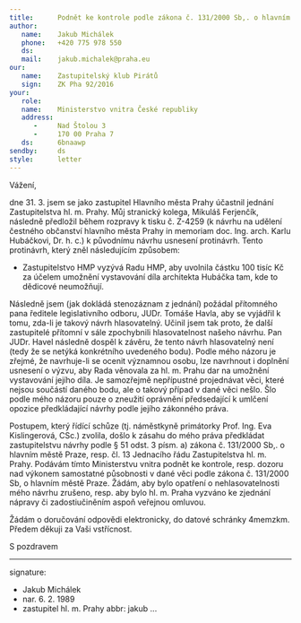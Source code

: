 ```yaml
---
title:      Podnět ke kontrole podle zákona č. 131/2000 Sb,. o hlavním městě Praze
author:
   name:    Jakub Michálek
   phone:   +420 775 978 550
   ds:      
   mail:    jakub.michalek@praha.eu
our:
   name:    Zastupitelský klub Pirátů
   sign:    ZK Pha 92/2016
your:
   role:    
   name:    Ministerstvo vnitra České republiky
   address:
      -     Nad Štolou 3
      -     170 00 Praha 7
   ds:      6bnaawp
sendby:     ds
style:      letter
---
```


Vážení,

dne 31. 3. jsem se jako zastupitel Hlavního města Prahy účastnil jednání Zastupitelstva hl. m. Prahy. Můj stranický kolega, Mikuláš Ferjenčík, následně předložil během rozpravy k tisku č. Z-4259 (k návrhu na udělení čestného občanství hlavního města Prahy in memoriam doc. Ing. arch. Karlu Hubáčkovi, Dr. h. c.) k původnímu návrhu usnesení protinávrh. Tento protinávrh, který zněl následujícím způsobem:

* Zastupitelstvo HMP vyzývá Radu HMP, aby uvolnila částku 100 tisíc Kč za účelem umožnění vystavování díla architekta Hubáčka tam, kde to dědicové neumožňují.

Následně jsem (jak dokládá stenozáznam z jednání) požádal přítomného pana ředitele legislativního odboru, JUDr. Tomáše Havla, aby se vyjádřil k tomu, zda-li je takový návrh hlasovatelný. Učinil jsem tak proto, že další zastupitelé přítomní v sále zpochybnili hlasovatelnost našeho návrhu. Pan JUDr. Havel následně dospěl k závěru, že tento návrh hlasovatelný není (tedy že se netýká konkrétního uvedeného bodu). Podle mého názoru je zřejmé, že navrhuje-li se ocenit významnou osobu, lze navrhnout i doplnění usnesení o výzvu, aby Rada věnovala za hl. m. Prahu dar na umožnění vystavování jejího díla. Je samozřejmě nepřípustné projednávat věci, které nejsou součástí daného bodu, ale o takový případ v dané věci nešlo. Šlo podle mého názoru pouze o zneužití oprávnění předsedající k umlčení opozice předkládající návrhy podle jejího zákonného práva.

Postupem, který řídící schůze (tj. náměstkyně primátorky Prof. Ing. Eva Kislingerová, CSc.) zvolila, došlo k zásahu do mého práva předkládat zastupitelstvu návrhy podle § 51 odst. 3 písm. a) zákona č. 131/2000 Sb,. o hlavním městě Praze, resp. čl. 13 Jednacího řádu Zastupitelstva hl. m. Prahy. Podávám tímto Ministerstvu vnitra podnět ke kontrole, resp. dozoru nad výkonem samostatné působnosti v dané věci podle zákona č. 131/2000 Sb, o hlavním městě Praze. Žádám, aby bylo opatření o nehlasovatelnosti mého návrhu zrušeno, resp. aby bylo hl. m. Praha vyzváno ke zjednání nápravy či zadostiučiněním aspoň veřejnou omluvou. 

Žádám o doručování odpovědi elektronicky, do datové schránky 4memzkm. Předem děkuji za Vaši vstřícnost. 

S pozdravem

---
signature: 
  - Jakub Michálek
  - nar. 6. 2. 1989
  - zastupitel hl. m. Prahy
abbr:       jakub
...
